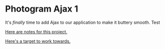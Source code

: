 # Photogram Ajax 1

It's _finally_ time to add Ajax to our application to make it buttery smooth. Test

[Here are notes for this project.](https://chapters.firstdraft.com/chapters/863)

[Here's a target to work towards.](http://pg-ajax-1.matchthetarget.com/)

